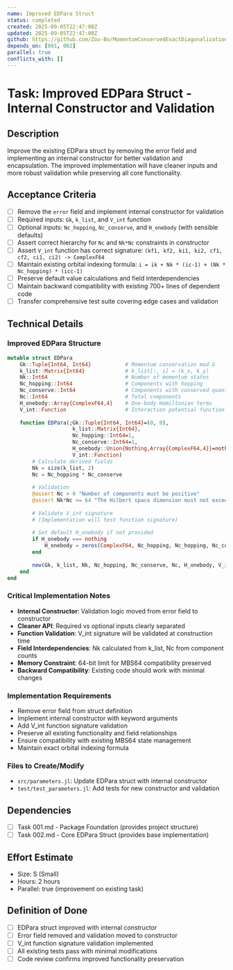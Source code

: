 ```yaml
---
name: Improved EDPara Struct
status: completed
created: 2025-09-05T22:47:08Z
updated: 2025-09-05T22:47:08Z
github: https://github.com/Zou-Bo/MomentumConservedExactDiagonalization.jl/issues/13
depends_on: [001, 002]
parallel: true
conflicts_with: []
---
```


# Task: Improved EDPara Struct - Internal Constructor and Validation

## Description
Improve the existing EDPara struct by removing the error field and implementing an internal constructor for better validation and encapsulation. The improved implementation will have cleaner inputs and more robust validation while preserving all core functionality.

## Acceptance Criteria
- [ ] Remove the `error` field and implement internal constructor for validation
- [ ] Required inputs: `Gk`, `k_list`, and `V_int` function
- [ ] Optional inputs: `Nc_hopping`, `Nc_conserve`, and `H_onebody` (with sensible defaults)
- [ ] Assert correct hierarchy for `Nc` and `Nk*Nc` constraints in constructor
- [ ] Assert `V_int` function has correct signature: `(kf1, kf2, ki1, ki2, cf1, cf2, ci1, ci2) -> ComplexF64`
- [ ] Maintain existing orbital indexing formula: `i = ik + Nk * (ic-1) + (Nk * Nc_hopping) * (icc-1)`
- [ ] Preserve default value calculations and field interdependencies
- [ ] Maintain backward compatibility with existing 700+ lines of dependent code
- [ ] Transfer comprehensive test suite covering edge cases and validation

## Technical Details

### Improved EDPara Structure
```julia
mutable struct EDPara
    Gk::Tuple{Int64, Int64}           # Momentum conservation mod G
    k_list::Matrix{Int64}             # k_list[:, i] = (k_x, k_y)
    Nk::Int64                         # Number of momentum states
    Nc_hopping::Int64                 # Components with hopping
    Nc_conserve::Int64                # Components with conserved quantum numbers
    Nc::Int64                         # Total components
    H_onebody::Array{ComplexF64,4}    # One-body Hamiltonian terms
    V_int::Function                   # Interaction potential function
    
    function EDPara(;Gk::Tuple{Int64, Int64}=(0, 0), 
                     k_list::Matrix{Int64},
                     Nc_hopping::Int64=1,
                     Nc_conserve::Int64=1,
                     H_onebody::Union{Nothing,Array{ComplexF64,4}}=nothing,
                     V_int::Function)
        # Calculate derived fields
        Nk = size(k_list, 2)
        Nc = Nc_hopping * Nc_conserve
        
        # Validation
        @assert Nc > 0 "Number of components must be positive"
        @assert Nk*Nc <= 64 "The Hilbert space dimension must not exceed 64 bits."
        
        # Validate V_int signature
        # (Implementation will test function signature)
        
        # Set default H_onebody if not provided
        if H_onebody === nothing
            H_onebody = zeros(ComplexF64, Nc_hopping, Nc_hopping, Nc_conserve, Nk)
        end
        
        new(Gk, k_list, Nk, Nc_hopping, Nc_conserve, Nc, H_onebody, V_int)
    end
end
```

### Critical Implementation Notes
- **Internal Constructor**: Validation logic moved from error field to constructor
- **Cleaner API**: Required vs optional inputs clearly separated
- **Function Validation**: V_int signature will be validated at construction time
- **Field Interdependencies**: Nk calculated from k_list, Nc from component counts
- **Memory Constraint**: 64-bit limit for MBS64 compatibility preserved
- **Backward Compatibility**: Existing code should work with minimal changes

### Implementation Requirements
- Remove error field from struct definition
- Implement internal constructor with keyword arguments
- Add V_int function signature validation
- Preserve all existing functionality and field relationships
- Ensure compatibility with existing MBS64 state management
- Maintain exact orbital indexing formula

### Files to Create/Modify
- `src/parameters.jl`: Update EDPara struct with internal constructor
- `test/test_parameters.jl`: Add tests for new constructor and validation

## Dependencies
- [ ] Task 001.md - Package Foundation (provides project structure)
- [ ] Task 002.md - Core EDPara Struct (provides base implementation)

## Effort Estimate
- Size: S (Small)
- Hours: 2 hours
- Parallel: true (improvement on existing task)

## Definition of Done
- [ ] EDPara struct improved with internal constructor
- [ ] Error field removed and validation moved to constructor
- [ ] V_int function signature validation implemented
- [ ] All existing tests pass with minimal modifications
- [ ] Code review confirms improved functionality preservation